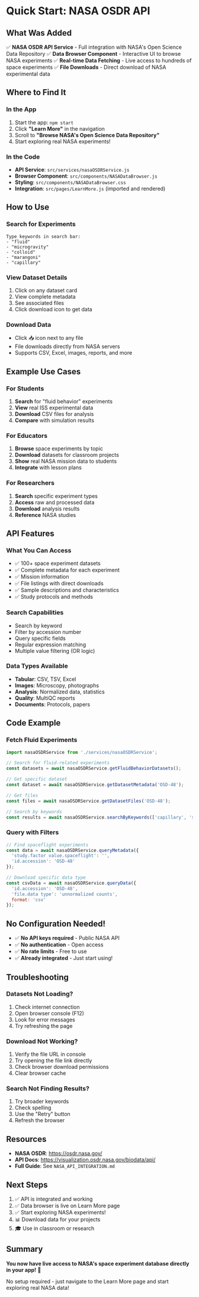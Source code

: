 # Quick Start: NASA OSDR API

## What Was Added

✅ **NASA OSDR API Service** - Full integration with NASA's Open Science Data Repository
✅ **Data Browser Component** - Interactive UI to browse NASA experiments
✅ **Real-time Data Fetching** - Live access to hundreds of space experiments
✅ **File Downloads** - Direct download of NASA experimental data

## Where to Find It

### In the App
1. Start the app: `npm start`
2. Click **"Learn More"** in the navigation
3. Scroll to **"Browse NASA's Open Science Data Repository"**
4. Start exploring real NASA experiments!

### In the Code
- **API Service**: `src/services/nasaOSDRService.js`
- **Browser Component**: `src/components/NASADataBrowser.js`
- **Styling**: `src/components/NASADataBrowser.css`
- **Integration**: `src/pages/LearnMore.js` (imported and rendered)

## How to Use

### Search for Experiments
```
Type keywords in search bar:
- "fluid"
- "microgravity"
- "colloid"
- "marangoni"
- "capillary"
```

### View Dataset Details
1. Click on any dataset card
2. View complete metadata
3. See associated files
4. Click download icon to get data

### Download Data
- Click 📥 icon next to any file
- File downloads directly from NASA servers
- Supports CSV, Excel, images, reports, and more

## Example Use Cases

### For Students
1. **Search** for "fluid behavior" experiments
2. **View** real ISS experimental data
3. **Download** CSV files for analysis
4. **Compare** with simulation results

### For Educators
1. **Browse** space experiments by topic
2. **Download** datasets for classroom projects
3. **Show** real NASA mission data to students
4. **Integrate** with lesson plans

### For Researchers
1. **Search** specific experiment types
2. **Access** raw and processed data
3. **Download** analysis results
4. **Reference** NASA studies

## API Features

### What You Can Access
- ✅ 100+ space experiment datasets
- ✅ Complete metadata for each experiment
- ✅ Mission information
- ✅ File listings with direct downloads
- ✅ Sample descriptions and characteristics
- ✅ Study protocols and methods

### Search Capabilities
- Search by keyword
- Filter by accession number
- Query specific fields
- Regular expression matching
- Multiple value filtering (OR logic)

### Data Types Available
- **Tabular**: CSV, TSV, Excel
- **Images**: Microscopy, photographs
- **Analysis**: Normalized data, statistics
- **Quality**: MultiQC reports
- **Documents**: Protocols, papers

## Code Example

### Fetch Fluid Experiments
```javascript
import nasaOSDRService from './services/nasaOSDRService';

// Search for fluid-related experiments
const datasets = await nasaOSDRService.getFluidBehaviorDatasets();

// Get specific dataset
const dataset = await nasaOSDRService.getDatasetMetadata('OSD-48');

// Get files
const files = await nasaOSDRService.getDatasetFiles('OSD-48');

// Search by keywords
const results = await nasaOSDRService.searchByKeywords(['capillary', 'surface tension']);
```

### Query with Filters
```javascript
// Find spaceflight experiments
const data = await nasaOSDRService.queryMetadata({
  'study.factor value.spaceflight': '',
  'id.accession': 'OSD-48'
});

// Download specific data type
const csvData = await nasaOSDRService.queryData({
  'id.accession': 'OSD-48',
  'file.data type': 'unnormalized counts',
  format: 'csv'
});
```

## No Configuration Needed!

- ✅ **No API keys required** - Public NASA API
- ✅ **No authentication** - Open access
- ✅ **No rate limits** - Free to use
- ✅ **Already integrated** - Just start using!

## Troubleshooting

### Datasets Not Loading?
1. Check internet connection
2. Open browser console (F12)
3. Look for error messages
4. Try refreshing the page

### Download Not Working?
1. Verify the file URL in console
2. Try opening the file link directly
3. Check browser download permissions
4. Clear browser cache

### Search Not Finding Results?
1. Try broader keywords
2. Check spelling
3. Use the "Retry" button
4. Refresh the browser

## Resources

- **NASA OSDR**: https://osdr.nasa.gov/
- **API Docs**: https://visualization.osdr.nasa.gov/biodata/api/
- **Full Guide**: See `NASA_API_INTEGRATION.md`

## Next Steps

1. ✅ API is integrated and working
2. ✅ Data browser is live on Learn More page
3. ✅ Start exploring NASA experiments!
4. 📊 Download data for your projects
5. 🎓 Use in classroom or research

## Summary

**You now have live access to NASA's space experiment database directly in your app!** 🚀

No setup required - just navigate to the Learn More page and start exploring real NASA data!
